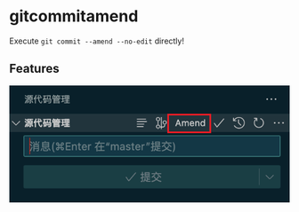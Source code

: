 # gitcommitamend

Execute `git commit --amend --no-edit` directly!

## Features

![feature X](images/amend.png)
